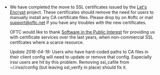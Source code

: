   * We have completed the move to SSL certificates issued by the
    [Let's Encrypt](https://letsencrypt.org/) project. These certificates
    should remove the need for users to manually install any CA certificate
    files. Please drop by on #oftc or mail support@oftc.net if you have any
    troubles with the new certificates.

    OFTC would like to thank
    [Software in the Public Interest](http://spi-inc.org/)
    for providing us with certificate services over the last years, when
    non-commercial SSL certifcates where a scarce resource.

    *Update 2016-04-19:* Users who have hard-coded paths to CA files in their
    client config will need to update or remove that config. Especially irssi
    users are hit by this problem. Removing ssl_cafile from ~/.irssi/config
    (but leaving ssl_verify in place) should fix it.
